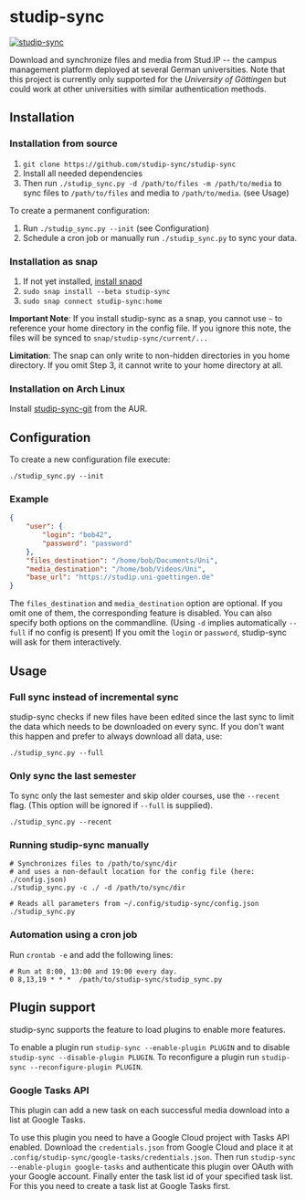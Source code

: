 # studip-sync

[![studip-sync](https://snapcraft.io/studip-sync/badge.svg)](https://snapcraft.io/studip-sync)

Download and synchronize files and media from Stud.IP -- the campus management platform deployed at several German universities.
Note that this project is currently only supported for the *University of Göttingen* but could work at other universities with similar authentication methods.

## Installation

### Installation from source

1. `git clone https://github.com/studip-sync/studip-sync`
2. Install all needed dependencies
3. Then run `./studip_sync.py -d /path/to/files -m /path/to/media` to sync files to `/path/to/files` and media to `/path/to/media`. (see Usage)

To create a permanent configuration:

1. Run `./studip_sync.py --init` (see Configuration)
2. Schedule a cron job or manually run `./studip_sync.py` to sync your data.

### Installation as snap

1. If not yet installed, [install snapd](https://docs.snapcraft.io/core/install)
2. `sudo snap install --beta studip-sync`
3. `sudo snap connect studip-sync:home`

**Important Note**: If you install studip-sync as a snap, you cannot use `~` to reference your home directory in the
config file. If you ignore this note, the files will be synced to `snap/studip-sync/current/...`

**Limitation**: The snap can only write to non-hidden directories in you home directory. If you omit Step 3, it cannot
write to your home directory at all.

### Installation on Arch Linux
Install [studip-sync-git](https://aur.archlinux.org/packages/studip-sync-git/) from the AUR.

## Configuration

To create a new configuration file execute:

```shell
./studip_sync.py --init
```

### Example

```json
{
    "user": {
        "login": "bob42",
        "password": "password"
    },
    "files_destination": "/home/bob/Documents/Uni",
    "media_destination": "/home/bob/Videos/Uni",
    "base_url": "https://studip.uni-goettingen.de"
}

```

The `files_destination` and `media_destination` option are optional. If you omit one of them, the corresponding feature is disabled. You can also specify both options on the commandline. (Using `-d` implies automatically `--full` if no config is present)
If you omit the `login` or `password`, studip-sync will ask for them interactively.

## Usage

### Full sync instead of incremental sync

studip-sync checks if new files have been edited since the last sync to limit the data which needs to be downloaded on every sync.
If you don't want this happen and prefer to always download all data, use:
```shell
./studip_sync.py --full
```

### Only sync the last semester

To sync only the last semester and skip older courses, use the `--recent` flag. (This option will be ignored if `--full` is supplied).
```shell
./studip_sync.py --recent
```

### Running studip-sync manually
```shell
# Synchronizes files to /path/to/sync/dir
# and uses a non-default location for the config file (here: ./config.json)
./studip_sync.py -c ./ -d /path/to/sync/dir

# Reads all parameters from ~/.config/studip-sync/config.json
./studip_sync.py
```

### Automation using a cron job
Run `crontab -e` and add the following lines:
```
# Run at 8:00, 13:00 and 19:00 every day.
0 8,13,19 * * *  /path/to/studip-sync/studip_sync.py
```


## Plugin support

studip-sync supports the feature to load plugins to enable more features.

To enable a plugin run `studip-sync --enable-plugin PLUGIN` and to disable `studip-sync --disable-plugin PLUGIN`.
To reconfigure a plugin run `studip-sync --reconfigure-plugin PLUGIN`.

### Google Tasks API

This plugin can add a new task on each successful media download into a list at Google Tasks. 

To use this plugin you need to have a Google Cloud project with Tasks API enabled.
Download the `credentials.json` from Google Cloud and place it at `.config/studip-sync/google-tasks/credentials.json`.
Then run `studip-sync --enable-plugin google-tasks` and authenticate this plugin over OAuth with your Google account.
Finally enter the task list id of your specified task list. For this you need to create a task list at Google Tasks first. 
